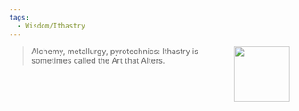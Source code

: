 ```yaml
---
tags:
  - Wisdom/Ithastry
---
```


<div style="float: right; padding-left: 10px;"><img src="/Wisdoms/files/w.ithastry.png" width=100 width=100 style="margin:0" /></div>

> Alchemy, metallurgy, pyrotechnics: Ithastry is sometimes called the Art that Alters.

